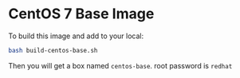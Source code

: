 # CentOS 7 Base Image

To build this image and add to your local:

```bash
bash build-centos-base.sh
```

Then you will get a box named `centos-base`. root password is `redhat`